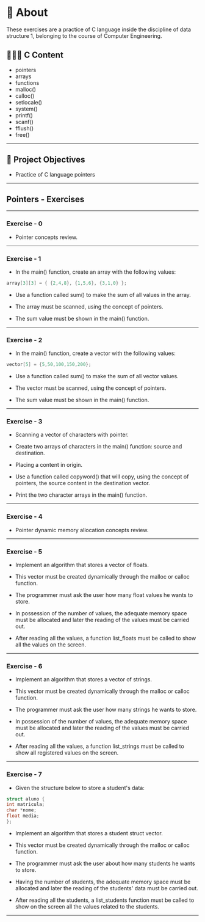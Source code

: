 # 💬 About

These exercises are a practice of C language inside the discipline of data structure 1, belonging to the course of Computer Engineering.

## 👨🏽‍💻 C Content

- pointers
- arrays
- functions
- malloc()
- calloc()
- setlocale()
- system()
- printf()
- scanf()
- fflush()
- free()

---

## 🎯 Project Objectives

- Practice of C language pointers

---

## Pointers - Exercises

---

### Exercise - 0

- Pointer concepts review.

---

### Exercise - 1

- In the main() function, create an array with the following values:

~~~ C
array[3][3] = { {2,4,8}, {1,5,6}, {3,1,0} };
~~~

- Use a function called sum() to make the sum of all values in the array.

- The array must be scanned, using the concept of pointers.

- The sum value must be shown in the main() function.

---

### Exercise - 2

- In the main() function, create a vector with the following values:

~~~ C
vector[5] = {5,50,100,150,200};
~~~

- Use a function called sum() to make the sum of all vector values.

- The vector must be scanned, using the concept of pointers.

- The sum value must be shown in the main() function.

---

### Exercise - 3

- Scanning a vector of characters with pointer.

- Create two arrays of characters in the main() function: source and destination.

- Placing a content in origin.

- Use a function called copyword() that will copy, using the concept of pointers, the source content in the destination vector.

- Print the two character arrays in the main() function.

---

### Exercise - 4

- Pointer dynamic memory allocation concepts review.

---

### Exercise - 5

- Implement an algorithm that stores a vector of floats.

- This vector must be created dynamically through the malloc or calloc function.

- The programmer must ask the user how many float values he wants to store.

- In possession of the number of values, the adequate memory space must be allocated and later the reading of the values must be carried out.

- After reading all the values, a function list_floats must be called to show all the values on the screen.

---

### Exercise - 6

- Implement an algorithm that stores a vector of strings.

- This vector must be created dynamically through the malloc or calloc function.

- The programmer must ask the user how many strings he wants to store.

- In possession of the number of values, the adequate memory space must be allocated and later the reading of the values must be carried out.

- After reading all the values, a function list_strings must be called to show all registered values on the screen.

---

### Exercise - 7

- Given the structure below to store a student's data:

~~~ C
struct aluno {
int matricula;
char *nome;
float media;
};
~~~

- Implement an algorithm that stores a student struct vector.

- This vector must be created dynamically through the malloc or calloc function.

- The programmer must ask the user about how many students he wants to store.

- Having the number of students, the adequate memory space must be allocated and later the reading of the students' data must be carried out.

- After reading all the students, a list_students function must be called to show on the screen all the values related to the students.

---
